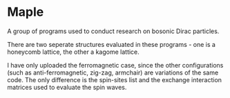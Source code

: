 # Maple
A group of programs used to conduct research on bosonic Dirac particles. 


There are two seperate structures evaluated in these programs - one is a honeycomb lattice, the other a kagome lattice. 

I have only uploaded the ferromagnetic case, since the other configurations (such as anti-ferromagnetic, zig-zag, armchair) are variations of the same code. 
The only difference is the spin-sites list and the exchange interaction matrices used to evaluate the spin waves.
